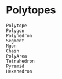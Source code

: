 # Polytopes

```@docs
Polytope
Polygon
Polyhedron
Segment
Ngon
Chain
PolyArea
Tetrahedron
Pyramid
Hexahedron
```

